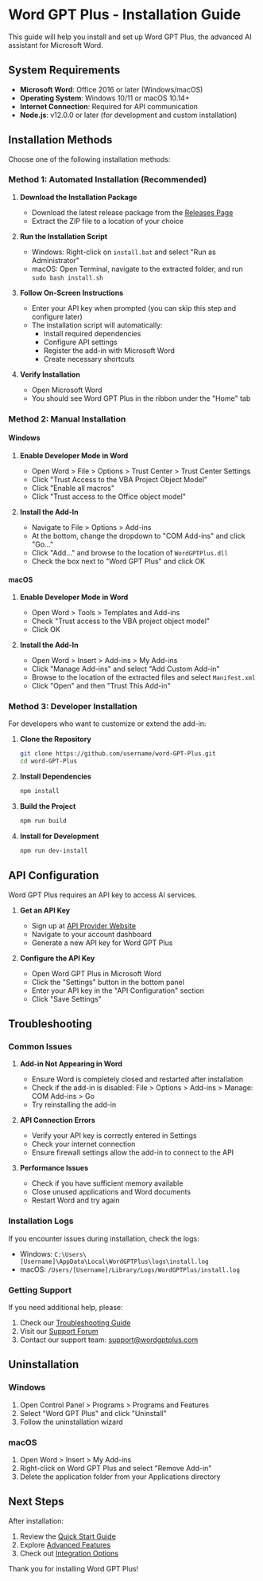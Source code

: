# Word GPT Plus - Installation Guide

This guide will help you install and set up Word GPT Plus, the advanced AI assistant for Microsoft Word.

## System Requirements

- **Microsoft Word**: Office 2016 or later (Windows/macOS)
- **Operating System**: Windows 10/11 or macOS 10.14+
- **Internet Connection**: Required for API communication
- **Node.js**: v12.0.0 or later (for development and custom installation)

## Installation Methods

Choose one of the following installation methods:

### Method 1: Automated Installation (Recommended)

1. **Download the Installation Package**
   - Download the latest release package from the [Releases Page](https://github.com/username/word-GPT-Plus/releases)
   - Extract the ZIP file to a location of your choice

2. **Run the Installation Script**
   - Windows: Right-click on `install.bat` and select "Run as Administrator"
   - macOS: Open Terminal, navigate to the extracted folder, and run `sudo bash install.sh`

3. **Follow On-Screen Instructions**
   - Enter your API key when prompted (you can skip this step and configure later)
   - The installation script will automatically:
     - Install required dependencies
     - Configure API settings
     - Register the add-in with Microsoft Word
     - Create necessary shortcuts

4. **Verify Installation**
   - Open Microsoft Word
   - You should see Word GPT Plus in the ribbon under the "Home" tab

### Method 2: Manual Installation

#### Windows

1. **Enable Developer Mode in Word**
   - Open Word > File > Options > Trust Center > Trust Center Settings
   - Click "Trust Access to the VBA Project Object Model"
   - Click "Enable all macros"
   - Click "Trust access to the Office object model"

2. **Install the Add-In**
   - Navigate to File > Options > Add-ins
   - At the bottom, change the dropdown to "COM Add-ins" and click "Go..."
   - Click "Add..." and browse to the location of `WordGPTPlus.dll`
   - Check the box next to "Word GPT Plus" and click OK

#### macOS

1. **Enable Developer Mode in Word**
   - Open Word > Tools > Templates and Add-ins
   - Check "Trust access to the VBA project object model"
   - Click OK

2. **Install the Add-In**
   - Open Word > Insert > Add-ins > My Add-ins
   - Click "Manage Add-ins" and select "Add Custom Add-in"
   - Browse to the location of the extracted files and select `Manifest.xml`
   - Click "Open" and then "Trust This Add-in"

### Method 3: Developer Installation

For developers who want to customize or extend the add-in:

1. **Clone the Repository**
   ```bash
   git clone https://github.com/username/word-GPT-Plus.git
   cd word-GPT-Plus
   ```

2. **Install Dependencies**
   ```bash
   npm install
   ```

3. **Build the Project**
   ```bash
   npm run build
   ```

4. **Install for Development**
   ```bash
   npm run dev-install
   ```

## API Configuration

Word GPT Plus requires an API key to access AI services.

1. **Get an API Key**
   - Sign up at [API Provider Website](https://api-provider.com)
   - Navigate to your account dashboard
   - Generate a new API key for Word GPT Plus

2. **Configure the API Key**
   - Open Word GPT Plus in Microsoft Word
   - Click the "Settings" button in the bottom panel
   - Enter your API key in the "API Configuration" section
   - Click "Save Settings"

## Troubleshooting

### Common Issues

1. **Add-in Not Appearing in Word**
   - Ensure Word is completely closed and restarted after installation
   - Check if the add-in is disabled: File > Options > Add-ins > Manage: COM Add-ins > Go
   - Try reinstalling the add-in

2. **API Connection Errors**
   - Verify your API key is correctly entered in Settings
   - Check your internet connection
   - Ensure firewall settings allow the add-in to connect to the API

3. **Performance Issues**
   - Check if you have sufficient memory available
   - Close unused applications and Word documents
   - Restart Word and try again

### Installation Logs

If you encounter issues during installation, check the logs:

- Windows: `C:\Users\[Username]\AppData\Local\WordGPTPlus\logs\install.log`
- macOS: `/Users/[Username]/Library/Logs/WordGPTPlus/install.log`

### Getting Support

If you need additional help, please:

1. Check our [Troubleshooting Guide](https://example.com/troubleshooting)
2. Visit our [Support Forum](https://example.com/forum)
3. Contact our support team: support@wordgptplus.com

## Uninstallation

### Windows

1. Open Control Panel > Programs > Programs and Features
2. Select "Word GPT Plus" and click "Uninstall"
3. Follow the uninstallation wizard

### macOS

1. Open Word > Insert > My Add-ins
2. Right-click on Word GPT Plus and select "Remove Add-in"
3. Delete the application folder from your Applications directory

## Next Steps

After installation:

1. Review the [Quick Start Guide](./quick-start-guide.md)
2. Explore [Advanced Features](./advanced-features.md)
3. Check out [Integration Options](./integration-options.md)

Thank you for installing Word GPT Plus!
